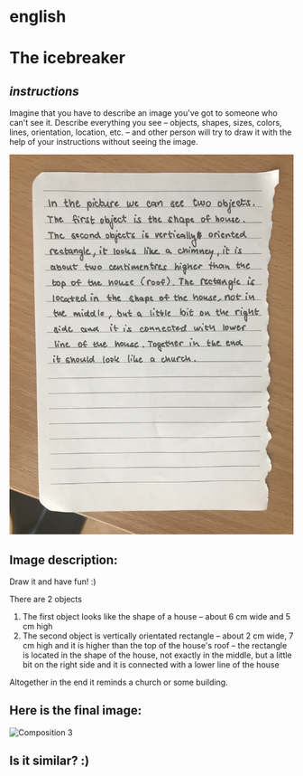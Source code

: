 # english
# The icebreaker
## _instructions_
Imagine that you have to describe an image you've got to someone who can't see it. Describe everything you see – objects, shapes, sizes, colors, lines, orientation, location, etc. – and other person will try to draw it with the help of your instructions without seeing the image.

![popis obrázku má být tady](img/2F34ADF0-27EC-455D-8DC3-DE4429F7A6B1.jpeg)

## Image description:
Draw it and have fun! :)

There are 2 objects
1. The first object looks like the shape of a house
– about 6 cm wide and 5 cm high 
2. The second object is vertically orientated rectangle
– about 2 cm wide, 7 cm high and it is higher than the top of the house's roof
– the rectangle is located in the shape of the house, not exactly in the middle, but a little bit on the right side and it is connected with a lower line of the house

Altogether in the end it reminds a church or some building.

## Here is the final image:
![Composition 3](https://jgagne.github.io/ajovt3-zs21-vskk/img/00-composition/03-comp.png)

## Is it similar? :)
